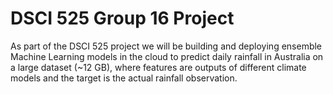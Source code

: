 # DSCI 525 Group 16 Project

As part of the DSCI 525 project we will be building and deploying ensemble Machine Learning models in the cloud to predict daily rainfall in Australia on a large dataset (~12 GB), where features are outputs of different climate models and the target is the actual rainfall observation.
